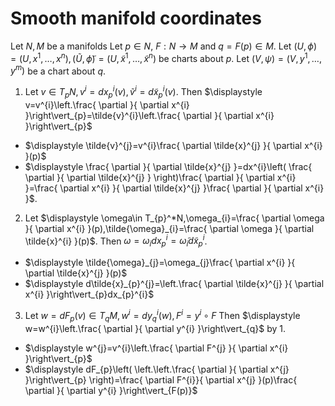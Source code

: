 # Smooth manifold coordinates
Let $N,M$ be a manifolds
Let $p\in N$, $F:N\to M$ and $q=F(p)\in M$.
Let $(U,\phi)=(U,x^{1},\dots,x^{n}),(\tilde{U},\tilde{\phi})=(U,\tilde{x}^{1},\dots,\tilde{x}^{n})$ be charts about $p$.
Let $(V,\psi)=(V,y^{1},\dots,y^{m})$ be a chart about $q$.

1. Let $v\in T_{p}N,v^{i}=dx_{p}^{i}(v),\tilde{v}^{i}=d\tilde{x}_{p}^{i}(v)$.  Then $\displaystyle v=v^{i}\left.\frac{ \partial }{ \partial x^{i} }\right\vert_{p}=\tilde{v}^{i}\left.\frac{ \partial }{ \partial x^{i} }\right\vert_{p}$
- $\displaystyle \tilde{v}^{j}=v^{i}\frac{ \partial \tilde{x}^{j} }{ \partial x^{i} }(p)$
- $\displaystyle \frac{ \partial }{ \partial \tilde{x}^{j} }=dx^{i}\left( \frac{ \partial }{ \partial \tilde{x}^{j} } \right)\frac{ \partial }{ \partial x^{i} }=\frac{ \partial x^{i} }{ \partial \tilde{x}^{j} }\frac{ \partial }{ \partial x^{i} }$.
2. Let $\displaystyle \omega\in T_{p}^*N,\omega_{i}=\frac{ \partial \omega }{ \partial x^{i} }(p),\tilde{\omega}_{i}=\frac{ \partial \omega }{ \partial \tilde{x}^{i} }(p)$. Then $\omega=\omega_{i}dx_{p}^{i}=\tilde{\omega}_{i}d\tilde{x}_{p}^{i}$.
- $\displaystyle \tilde{\omega}_{j}=\omega_{j}\frac{ \partial x^{i} }{ \partial \tilde{x}^{j} }(p)$
- $\displaystyle d\tilde{x}_{p}^{j}=\left.\frac{ \partial \tilde{x}^{j} }{ \partial x^{i} }\right\vert_{p}dx_{p}^{i}$

3. Let $w=dF_{p}(v)\in T_{q}M,w^{i}=dy_{q}^{i}(w),F^{i}=y^{i}\circ F$ Then $\displaystyle w=w^{i}\left.\frac{ \partial }{ \partial y^{i} }\right\vert_{q}$ by 1.
- $\displaystyle w^{j}=v^{i}\left.\frac{ \partial F^{j} }{ \partial x^{i} }\right\vert_{p}$
- $\displaystyle dF_{p}\left( \left.\left.\frac{ \partial }{ \partial x^{j} }\right\vert_{p} \right)=\frac{ \partial F^{i}}{ \partial x^{j} }(p)\frac{ \partial }{ \partial y^{i} }\right\vert_{F(p)}$